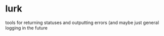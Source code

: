 # lurk

tools for returning statuses and outputting errors (and maybe just general logging in the future
